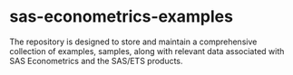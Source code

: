 # sas-econometrics-examples
The repository is designed to store and maintain a comprehensive collection of examples, samples, along with relevant data associated with SAS Econometrics and the SAS/ETS products. 
